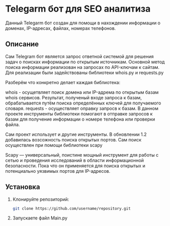 # Telegarm бот для SEO аналитиза

Данный Telegarm бот создан для помощи в нахождении информации о доменах, IP-адресах, файлах, номерах телефонов.

## Описание
Сам Telegram бот является запрос ответной системой для решения задач о поисках информации по открытым источникам.
Основной метод поиска информации реализован на запросах по API-ключам к сайтам. Для реализации были задействованы библиотеки whois.py и requests.py

Разберём что конкретно делает каждая библиотека:

whois - осущетвляет поиск домена или IP-адрема по открытым базам whois сервисов. Результат, полученый входе запроса к базам, обрабатывается путём поиска определённых ключей для получаемого словаря.
requests - осуществляет оправку запросв к базам. В данном проекте инструменты библиотеки помогают в отправке запросов к базам для получение информации о номере телефона или проверки файла.

Сам проект использует и другие инструменты. В обновлении 1.2 добавилась возсожность поиска открытых портов. Сам поиск осуществлен при помощи библиотеки scapy

Scapy — универсальный, поистине мощный инструмент для работы с сетью и проведения исследований в области информационной безопасности. Пока что он применяется для поиска открытых и потенциально уязвимых портов для IP-адресов.
## Установка
1. Клонируйте репозиторий:
   ```bash
   git clone https://github.com/username/repository.git
2. Запускаете файл Main.py
